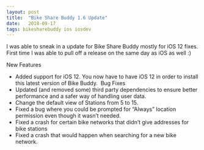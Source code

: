 ```yaml
---
layout: post
title:  "Bike Share Buddy 1.6 Update"
date:   2018-09-17
tags: bikesharebuddy ios iosdev
---
```

I was able to sneak in a update for Bike Share Buddy mostly for iOS 12 fixes. First time I was able to pull off a release on the same day as iOS as well :)

New Features
- Added support for iOS 12. You now have to have iOS 12 in order to install this latest version of Bike Buddy.
 Bug Fixes
- Updated (and removed some) third party dependencies to ensure better performance and a safer way of handling user data.
- Change the default view of Stations from 5 to 15.
- Fixed a bug where you could be prompted for “Always” location permission even though it wasn’t needed.
- Fixed a crash for certain bike networks that didn’t give addresses for bike stations
- Fixed a crash that would happen when searching for a new bike network.
